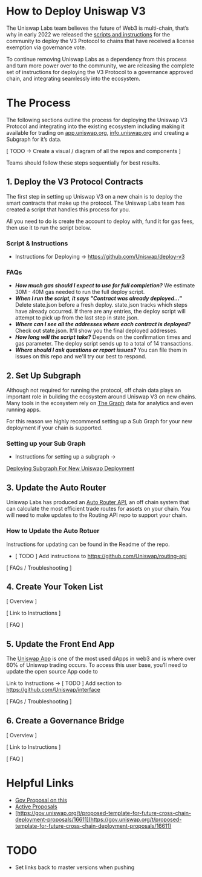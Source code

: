 
# How to Deploy Uniswap V3

The Uniswap Labs team believes the future of Web3 is multi-chain, that’s why in early 2022 we released the [scripts and instructions](https://uniswap.org/blog/multichain-uniswap) for the community to deploy the V3 Protocol to chains that have received a license exemption via governance vote. 

To continue removing Uniswap Labs as a dependency from this process and turn more power over to the community, we are releasing the complete set of instructions for deploying the V3 Protocol to a governance approved chain, and integrating seamlessly into the ecosystem.

# The Process

The following sections outline the process for deploying the Uniswap V3 Protocol and integrating into the existing ecosystem including making it available for trading on [app.uniswap.org](http://app.uniswap.org), [info.uniswap.org](http://info.uniswap.org) and creating a Subgraph for it’s data. 

[ TODO -> Create a visual / diagram of all the repos and components ] 

Teams should follow these steps sequentially for best results. 

## 1. Deploy the V3 Protocol Contracts

The first step in setting up Uniswap V3 on a new chain is to deploy the smart contracts that make up the protocol. The Uniswap Labs team has created a script that handles this process for you. 

All you need to do is create the account to deploy with, fund it for gas fees, then use it to run the script below. 

### Script & Instructions

- Instructions for Deploying → https://github.com/Uniswap/deploy-v3

### FAQs

- ***How much gas should I expect to use for full completion?***
We estimate 30M - 40M gas needed to run the full deploy script.
- ***When I run the script, it says "Contract was already deployed..."***
Delete state.json before a fresh deploy. state.json tracks which steps have already occurred. If there are any entries, the deploy script will attempt to pick up from the last step in state.json.
- ***Where can I see all the addresses where each contract is deployed?***
Check out state.json. It'll show you the final deployed addresses.
- ***How long will the script take?***
Depends on the confirmation times and gas parameter. The deploy script sends up to a total of 14 transactions.
- ***Where should I ask questions or report issues?***
You can file them in issues on this repo and we'll try our best to respond.

## 2. Set Up Subgraph

Although not required for running the protocol, off chain data plays an important role in building the ecosystem around Uniswap V3 on new chains. Many tools in the ecosystem rely on [The Graph](https://thegraph.com/en/) data for analytics and even running apps. 

For this reason we highly recommend setting up a Sub Graph for your new deployment if your chain is supported.

### Setting up your Sub Graph

- Instructions for setting up a subgraph →

[Deploying Subgraph For New Uniswap Deployment](https://github.com/Uniswap/v3-new-chain-deployments/blob/ak/first-updates/subgraph_instructions.md)

## 3. Update the Auto Router

 Uniswap Labs has produced an [Auto Router API](https://github.com/Uniswap/routing-api), an off chain system that can calculate the most efficient trade routes for assets on your chain. You will need to make updates to the Routing API repo to support your chain. 

### How to Update the Auto Rotuer

Instructions for updating can be found in the Readme of the repo. 

- [ TODO ] Add instructions to https://github.com/Uniswap/routing-api

[ FAQs / Troubleshooting ]

## 4. Create Your Token List
[ Overview ] 

[ Link to Instructions ] 

[ FAQ ]

## 5. Update the Front End App

The [Uniswap App](http://app.uniswap.org) is one of the most used dApps in web3 and is where over 60% of Uniswap trading occurs. To access this user base, you’ll need to update the open source App code to 
 

Link to Instructions → [ TODO ] Add section to https://github.com/Uniswap/interface 

[ FAQs / Troubleshooting ]

## 6. Create a Governance Bridge
[ Overview ] 

[ Link to Instructions ] 

[ FAQ ]

# Helpful Links

- [Gov Proposal on this](https://gov.uniswap.org/t/proposed-template-for-future-cross-chain-deployment-proposals/16611)
- [Active Proposals](https://app.uniswap.org/#/vote?chain=mainnet)
- [https://gov.uniswap.org/t/proposed-template-for-future-cross-chain-deployment-proposals/16611](https://gov.uniswap.org/t/proposed-template-for-future-cross-chain-deployment-proposals/16611)

# TODO
- Set links back to master versions when pushing

